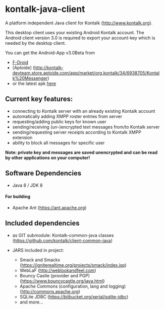kontalk-java-client
===================

A platform independent Java client for Kontalk (http://www.kontalk.org).

This desktop client uses your existing Android Kontalk account.
The Android client version 3.0 is required to export your account-key which
is needed by the desktop client.

You can get the Android-App v3.0Beta from
- [F-Droid](https://f-droid.org/repository/browse/?fdid=org.kontalk)
- [Aptoide] (http://kontalk-devteam.store.aptoide.com/app/market/org.kontalk/34/6938705/Kontalk%20Messenger)
- or the latest apk [here](https://kontalk.raunz.name/files/)

## Current key features:

- connecting to Kontalk server with an already existing Kontalk account
- automatically adding XMPP roster entries from server
- requesting/adding public keys for known user
- sending/receiving (un-)encrypted text messages from/to Kontalk server
- sending/requesting server receipts according to Kontalk XMPP extension
- ability to block all messages for specific user

**Note: private key and messages are saved unencrypted and can be read by other
applications on your computer!**

## Software Dependencies

- Java 8 / JDK 8

#### For building

- Apache Ant (https://ant.apache.org)

## Included dependencies

- as GIT submodule:
  Kontalk-common-java classes (https://github.com/kontalk/client-common-java)

- JARS included in project:
  - Smack and Smackx (https://igniterealtime.org/projects/smack/index.jsp)
  - WebLaF (http://weblookandfeel.com)
  - Bouncy Castle (provider and PGP) (https://www.bouncycastle.org/java.html)
  - Apache Commons (configuration, lang and logging) (http://commons.apache.org) 
  - SQLite JDBC (https://bitbucket.org/xerial/sqlite-jdbc)
  - and more...

